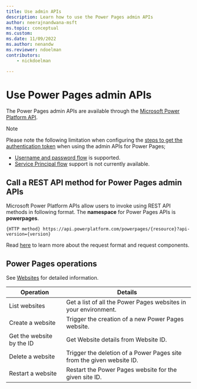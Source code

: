 ```yaml
---
title: Use admin APIs
description: Learn how to use the Power Pages admin APIs
author: neerajnandwana-msft
ms.topic: conceptual
ms.custom: 
ms.date: 11/09/2022
ms.author: nenandw
ms.reviewer: ndoelman
contributors:
    - nickdoelman

---
```


# Use Power Pages admin APIs

The Power Pages admin APIs are available through the [Microsoft Power Platform API](/rest/api/power-platform/powerpages).

> [!NOTE]
> Please note the following limitation when configuring the [steps to get the authentication token](/power-platform/admin/programmability-authentication-v2) when using the admin APIs for Power Pages;
> - [Username and password flow](/power-platform/admin/programmability-authentication-v2#username-and-password-flow) is supported.
> - [Service Principal flow](/power-platform/admin/programmability-authentication-v2#service-principal-flow) support is not currently available.

## Call a REST API method for Power Pages admin APIs

Microsoft Power Platform APIs allow users to invoke using REST API methods in following format. The **namespace** for Power Pages APIs is **powerpages**.

```http
{HTTP method} https://api.powerplatform.com/powerpages/{resource}?api-version={version}
```

Read [here](/rest/api/power-platform/#call-a-rest-api-method) to learn more about the request format and request components.

## Power Pages operations

See [Websites](/rest/api/power-platform/powerpages/websites) for detailed information.

| Operation | Details |
| - | - |
| List websites | Get a list of all the Power Pages websites in your environment. |
| Create a website | Trigger the creation of a new Power Pages website. |
| Get the website by the ID | Get Website details from Website ID. |
| Delete a website | Trigger the deletion of a Power Pages site from the given website ID. |
| Restart a website | Restart the Power Pages website for the given site ID. |
